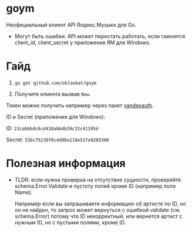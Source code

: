 # goym

Неофициальный клиент API Яндекс.Музыки для Go.

- Могут быть ошибки. API может перестать работать, если сменятся client_id, client_secret у приложения ЯМ для Windows.

# Гайд

1. ```go get github.com/oklookat/goym```

2. Получите клиента вызвав `New`.

Токен можно получить например через пакет [yandexauth](https://github.com/oklookat/yandexauth).

ID и Secret (приложение для Windows):

ID: ```23cabbbdc6cd418abb4b39c32c41195d```

Secret: ```53bc75238f0c4d08a118e51fe9203300```

# Полезная информация

- TLDR: если нужна проверка на отсутствие сущности, проверяйте schema.Error.Validate и пустоту полей кроме ID (например поле Name).

	Например если вы запрашиваете информацию об артисте по ID, но он не найден,
	то запрос может вернуться с ошибкой validate (см. schema.Error) потому что ID некорректный, или
	вернется артист с нужным ID, но с пустыми полями, кроме ID.
